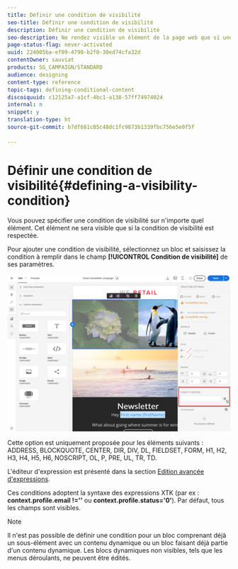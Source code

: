 ```yaml
---
title: Définir une condition de visibilité
seo-title: Définir une condition de visibilité
description: Définir une condition de visibilité
seo-description: Ne rendez visible un élément de la page web que si une condition donnée est respectée.
page-status-flag: never-activated
uuid: 224005ba-ef09-4790-b2f0-30ed74cfa32d
contentOwner: sauviat
products: SG_CAMPAIGN/STANDARD
audience: designing
content-type: reference
topic-tags: defining-conditional-content
discoiquuid: c12125a7-a1cf-4bc1-a138-57ff74974024
internal: n
snippet: y
translation-type: ht
source-git-commit: b7df681c05c48dc1fc9873b1339fbc756e5e0f5f

---
```



# Définir une condition de visibilité{#defining-a-visibility-condition}

Vous pouvez spécifier une condition de visibilité sur n'importe quel élément. Cet élément ne sera visible que si la condition de visibilité est respectée.

Pour ajouter une condition de visibilité, sélectionnez un bloc et saisissez la condition à remplir dans le champ **[!UICONTROL Condition de visibilité]** de ses paramètres.

![](assets/delivery_content_5.png)

Cette option est uniquement proposée pour les éléments suivants : ADDRESS, BLOCKQUOTE, CENTER, DIR, DIV, DL, FIELDSET, FORM, H1, H2, H3, H4, H5, H6, NOSCRIPT, OL, P, PRE, UL, TR, TD.

L'éditeur d'expression est présenté dans la section [Edition avancée d'expressions](../../automating/using/editing-queries.md#about-query-editor).

Ces conditions adoptent la syntaxe des expressions XTK (par ex : **context.profile.email !=''** ou **context.profile.status='0'**). Par défaut, tous les champs sont visibles.

>[!NOTE]
>
>Il n'est pas possible de définir une condition pour un bloc comprenant déjà un sous-élément avec un contenu dynamique ou un bloc faisant déjà partie d'un contenu dynamique. Les blocs dynamiques non visibles, tels que les menus déroulants, ne peuvent être édités.

